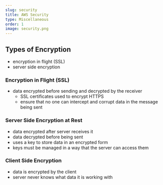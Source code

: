 ```yaml
---
slug: security
title: AWS Security
type: Miscellaneous
order: 1
image: security.png
---
```


## Types of Encryption
* encryption in flight (SSL)
* server side encryption


### Encryption in Flight (SSL)
* data encrypted before sending and decrypted by the receiver
  * SSL certificates used to encrypt HTTPS
  * ensure that no one can intercept and corrupt data in the message being sent

### Server Side Encryption at Rest
* data encrypted after server receives it
* data decrypted before being sent
* uses a key to store data in an encrypted form
* keys must be managed in a way that the server can access them

### Client Side Encryption
* data is encrypted by the client
* server never knows what data it is working with